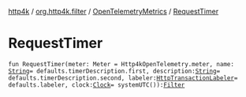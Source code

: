 [http4k](../../index.md) / [org.http4k.filter](../index.md) / [OpenTelemetryMetrics](index.md) / [RequestTimer](./-request-timer.md)

# RequestTimer

`fun RequestTimer(meter: Meter = Http4kOpenTelemetry.meter, name: `[`String`](https://kotlinlang.org/api/latest/jvm/stdlib/kotlin/-string/index.html)` = defaults.timerDescription.first, description: `[`String`](https://kotlinlang.org/api/latest/jvm/stdlib/kotlin/-string/index.html)` = defaults.timerDescription.second, labeler: `[`HttpTransactionLabeler`](../-http-transaction-labeler.md)` = defaults.labeler, clock: `[`Clock`](https://docs.oracle.com/javase/9/docs/api/java/time/Clock.html)` = systemUTC()): `[`Filter`](../../org.http4k.core/-filter.md)